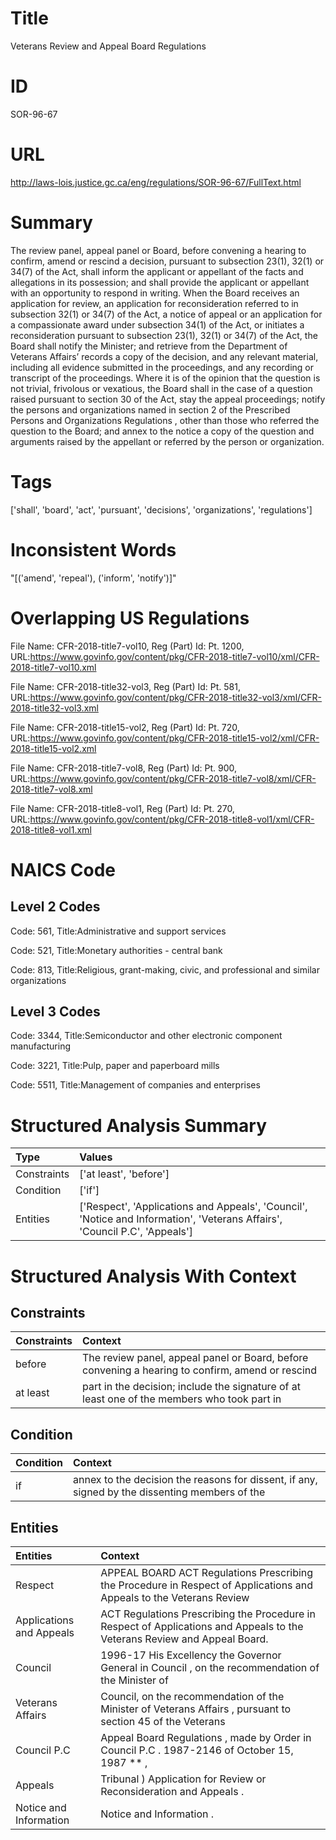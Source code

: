 # Title
Veterans Review and Appeal Board Regulations


# ID
SOR-96-67

# URL
http://laws-lois.justice.gc.ca/eng/regulations/SOR-96-67/FullText.html


# Summary
The review panel, appeal panel or Board, before convening a hearing to confirm, amend or rescind a decision, pursuant to subsection 23(1), 32(1) or 34(7) of the Act, shall inform the applicant or appellant of the facts and allegations in its possession; and shall provide the applicant or appellant with an opportunity to respond in writing.
When the Board receives an application for review, an application for reconsideration referred to in subsection 32(1) or 34(7) of the Act, a notice of appeal or an application for a compassionate award under subsection 34(1) of the Act, or initiates a reconsideration pursuant to subsection 23(1), 32(1) or 34(7) of the Act, the Board shall notify the Minister; and retrieve from the Department of Veterans Affairs’ records a copy of the decision, and any relevant material, including all evidence submitted in the proceedings, and any recording or transcript of the proceedings.
Where it is of the opinion that the question is not trivial, frivolous or vexatious, the Board shall in the case of a question raised pursuant to section 30 of the Act, stay the appeal proceedings; notify the persons and organizations named in section 2 of the  Prescribed Persons and Organizations Regulations , other than those who referred the question to the Board; and annex to the notice a copy of the question and arguments raised by the appellant or referred by the person or organization.


# Tags
['shall', 'board', 'act', 'pursuant', 'decisions', 'organizations', 'regulations']


# Inconsistent Words
"[('amend', 'repeal'), ('inform', 'notify')]"


# Overlapping US Regulations
File Name: CFR-2018-title7-vol10, Reg (Part) Id: Pt. 1200, URL:https://www.govinfo.gov/content/pkg/CFR-2018-title7-vol10/xml/CFR-2018-title7-vol10.xml

File Name: CFR-2018-title32-vol3, Reg (Part) Id: Pt. 581, URL:https://www.govinfo.gov/content/pkg/CFR-2018-title32-vol3/xml/CFR-2018-title32-vol3.xml

File Name: CFR-2018-title15-vol2, Reg (Part) Id: Pt. 720, URL:https://www.govinfo.gov/content/pkg/CFR-2018-title15-vol2/xml/CFR-2018-title15-vol2.xml

File Name: CFR-2018-title7-vol8, Reg (Part) Id: Pt. 900, URL:https://www.govinfo.gov/content/pkg/CFR-2018-title7-vol8/xml/CFR-2018-title7-vol8.xml

File Name: CFR-2018-title8-vol1, Reg (Part) Id: Pt. 270, URL:https://www.govinfo.gov/content/pkg/CFR-2018-title8-vol1/xml/CFR-2018-title8-vol1.xml




# NAICS Code
## Level 2 Codes
Code: 561, Title:Administrative and support services

Code: 521, Title:Monetary authorities - central bank

Code: 813, Title:Religious, grant-making, civic, and professional and similar organizations




## Level 3 Codes
Code: 3344, Title:Semiconductor and other electronic component manufacturing

Code: 3221, Title:Pulp, paper and paperboard mills

Code: 5511, Title:Management of companies and enterprises







# Structured Analysis Summary
| Type        | Values                                                                                                                     |
|:------------|:---------------------------------------------------------------------------------------------------------------------------|
| Constraints | ['at least', 'before']                                                                                                     |
| Condition   | ['if']                                                                                                                     |
| Entities    | ['Respect', 'Applications and Appeals', 'Council', 'Notice and Information', 'Veterans Affairs', 'Council P.C', 'Appeals'] |


# Structured Analysis With Context
 


## Constraints
| Constraints   | Context                                                                                           |
|:--------------|:--------------------------------------------------------------------------------------------------|
| before        | The review panel, appeal panel or Board,  before convening a hearing to confirm, amend or rescind |
| at least      | part in the decision; include the signature of at least one of the members who took part in       |


## Condition
| Condition   | Context                                                                                        |
|:------------|:-----------------------------------------------------------------------------------------------|
| if          | annex to the decision the reasons for dissent, if any, signed by the dissenting members of the |


## Entities
| Entities                 | Context                                                                                                                    |
|:-------------------------|:---------------------------------------------------------------------------------------------------------------------------|
| Respect                  | APPEAL BOARD ACT Regulations Prescribing the Procedure in Respect of Applications and Appeals to the Veterans Review       |
| Applications and Appeals | ACT Regulations Prescribing the Procedure in Respect of Applications and Appeals  to the Veterans Review and Appeal Board. |
| Council                  | 1996-17 His Excellency the Governor General in  Council , on the recommendation of the Minister of                         |
| Veterans Affairs         | Council, on the recommendation of the Minister of Veterans Affairs , pursuant to section 45 of the Veterans                |
| Council P.C              | Appeal Board Regulations , made by Order in Council P.C . 1987-2146 of October 15, 1987 ** ,                               |
| Appeals                  | Tribunal ) Application for Review or Reconsideration and Appeals .                                                         |
| Notice and Information   | Notice and Information .                                                                                                   |



